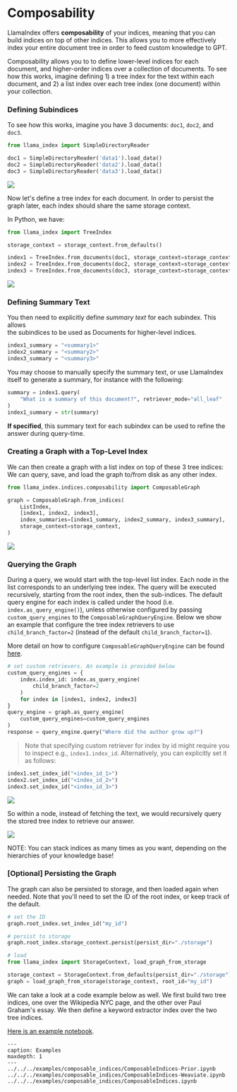 # Composability


LlamaIndex offers **composability** of your indices, meaning that you can build indices on top of other indices. This allows you to more effectively index your entire document tree in order to feed custom knowledge to GPT.

Composability allows you to to define lower-level indices for each document, and higher-order indices over a collection of documents. To see how this works, imagine defining 1) a tree index for the text within each document, and 2) a list index over each tree index (one document) within your collection.

### Defining Subindices
To see how this works, imagine you have 3 documents: `doc1`, `doc2`, and `doc3`.

```python
from llama_index import SimpleDirectoryReader

doc1 = SimpleDirectoryReader('data1').load_data()
doc2 = SimpleDirectoryReader('data2').load_data()
doc3 = SimpleDirectoryReader('data3').load_data()
```

![](/_static/composability/diagram_b0.png)

Now let's define a tree index for each document. In order to persist the graph later, each index should share the same storage context.

In Python, we have:

```python
from llama_index import TreeIndex

storage_context = storage_context.from_defaults()

index1 = TreeIndex.from_documents(doc1, storage_context=storage_context)
index2 = TreeIndex.from_documents(doc2, storage_context=storage_context)
index3 = TreeIndex.from_documents(doc3, storage_context=storage_context)
```

![](/_static/composability/diagram_b1.png)

### Defining Summary Text

You then need to explicitly define *summary text* for each subindex. This allows  
the subindices to be used as Documents for higher-level indices.

```python
index1_summary = "<summary1>"
index2_summary = "<summary2>"
index3_summary = "<summary3>"
```

You may choose to manually specify the summary text, or use LlamaIndex itself to generate
a summary, for instance with the following:

```python
summary = index1.query(
    "What is a summary of this document?", retriever_mode="all_leaf"
)
index1_summary = str(summary)
```

**If specified**, this summary text for each subindex can be used to refine the answer during query-time. 

### Creating a Graph with a Top-Level Index

We can then create a graph with a list index on top of these 3 tree indices:
We can query, save, and load the graph to/from disk as any other index.

```python
from llama_index.indices.composability import ComposableGraph

graph = ComposableGraph.from_indices(
    ListIndex,
    [index1, index2, index3],
    index_summaries=[index1_summary, index2_summary, index3_summary],
    storage_context=storage_context,
)

```

![](/_static/composability/diagram.png)


### Querying the Graph

During a query, we would start with the top-level list index. Each node in the list corresponds to an underlying tree index. 
The query will be executed recursively, starting from the root index, then the sub-indices.
The default query engine for each index is called under the hood (i.e. `index.as_query_engine()`), unless otherwise configured by passing `custom_query_engines` to the `ComposableGraphQueryEngine`.
Below we show an example that configure the tree index retrievers to use `child_branch_factor=2` (instead of the default `child_branch_factor=1`).


More detail on how to configure `ComposableGraphQueryEngine` can be found [here](/api_reference/query/query_engines/graph_query_engine.rst).


```python
# set custom retrievers. An example is provided below
custom_query_engines = {
    index.index_id: index.as_query_engine(
        child_branch_factor=2
    ) 
    for index in [index1, index2, index3]
}
query_engine = graph.as_query_engine(
    custom_query_engines=custom_query_engines
)
response = query_engine.query("Where did the author grow up?")
```

> Note that specifying custom retriever for index by id
> might require you to inspect e.g., `index1.index_id`.
> Alternatively, you can explicitly set it as follows:
```python
index1.set_index_id("<index_id_1>")
index2.set_index_id("<index_id_2>")
index3.set_index_id("<index_id_3>")
```

![](/_static/composability/diagram_q1.png)

So within a node, instead of fetching the text, we would recursively query the stored tree index to retrieve our answer.

![](/_static/composability/diagram_q2.png)

NOTE: You can stack indices as many times as you want, depending on the hierarchies of your knowledge base! 


### [Optional] Persisting the Graph

The graph can also be persisted to storage, and then loaded again when needed. Note that you'll need to set the 
ID of the root index, or keep track of the default.

```python
# set the ID
graph.root_index.set_index_id("my_id")

# persist to storage
graph.root_index.storage_context.persist(persist_dir="./storage")

# load 
from llama_index import StorageContext, load_graph_from_storage

storage_context = StorageContext.from_defaults(persist_dir="./storage")
graph = load_graph_from_storage(storage_context, root_id="my_id")
```


We can take a look at a code example below as well. We first build two tree indices, one over the Wikipedia NYC page, and the other over Paul Graham's essay. We then define a keyword extractor index over the two tree indices.

[Here is an example notebook](https://github.com/jerryjliu/llama_index/blob/main/docs/examples/composable_indices/ComposableIndices.ipynb).


```{toctree}
---
caption: Examples
maxdepth: 1
---
../../../examples/composable_indices/ComposableIndices-Prior.ipynb
../../../examples/composable_indices/ComposableIndices-Weaviate.ipynb
../../../examples/composable_indices/ComposableIndices.ipynb
```